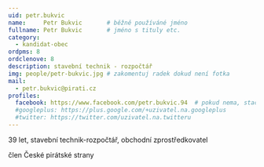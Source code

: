 ```yaml
---
uid: petr.bukvic
name:     Petr Bukvic   	# běžně používáné jméno
fullname: Petr Bukvic   	# jméno s tituly etc.
category:
  - kandidat-obec
ordpms: 8
ordclenove: 8
description: stavební technik - rozpočtář
img: people/petr-bukvic.jpg # zakomentuj radek dokud není fotka
mail:
  - petr.bukvic@pirati.cz
profiles:
  facebook: https://www.facebook.com/petr.bukvic.94  # pokud nema, staci smazat tuto radku
  #googleplus: https://plus.google.com/+uzivatel.na.googleplus
  #twitter: https://twitter.com/uzivatel.na.twitteru
---
```


39 let, stavební technik-rozpočtář, obchodní zprostředkovatel

člen České pirátské strany


